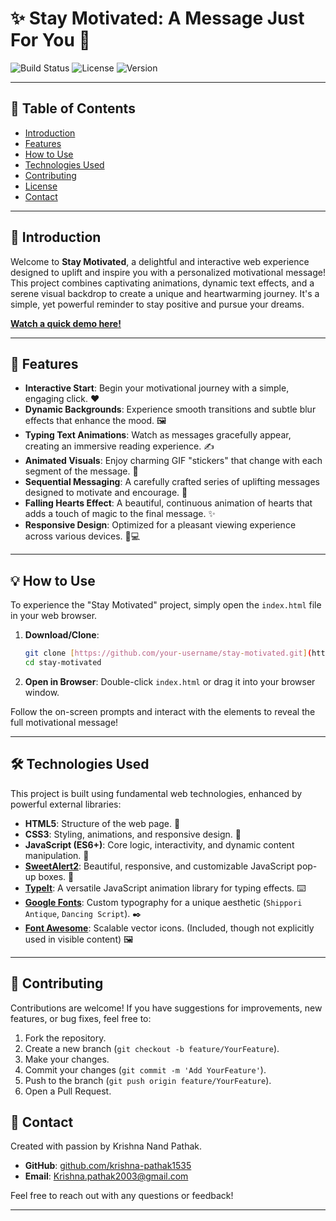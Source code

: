 # ✨ Stay Motivated: A Message Just For You 💐

![Build Status](https://img.shields.io/badge/Status-Complete-brightgreen)
![License](https://img.shields.io/badge/License-MIT-blue)
![Version](https://img.shields.io/badge/Version-1.0.0-orange)

---

## 🌟 Table of Contents

* [Introduction](#-introduction)
* [Features](#-features)
* [How to Use](#-how-to-use)
* [Technologies Used](#-technologies-used)
* [Contributing](#-contributing)
* [License](#-license)
* [Contact](#-contact)

---

## 🚀 Introduction

Welcome to **Stay Motivated**, a delightful and interactive web experience designed to uplift and inspire you with a personalized motivational message! This project combines captivating animations, dynamic text effects, and a serene visual backdrop to create a unique and heartwarming journey. It's a simple, yet powerful reminder to stay positive and pursue your dreams.

**[Watch a quick demo here!]([link-to-gif-or-video-demo](https://krishna-pathak1535.github.io/Stay-Motivated/#))** 

---

## 🌈 Features

* **Interactive Start**: Begin your motivational journey with a simple, engaging click. ❤️
* **Dynamic Backgrounds**: Experience smooth transitions and subtle blur effects that enhance the mood. 🖼️
* **Typing Text Animations**: Watch as messages gracefully appear, creating an immersive reading experience. ✍️
* **Animated Visuals**: Enjoy charming GIF "stickers" that change with each segment of the message. 🐼
* **Sequential Messaging**: A carefully crafted series of uplifting messages designed to motivate and encourage. 💬
* **Falling Hearts Effect**: A beautiful, continuous animation of hearts that adds a touch of magic to the final message. ✨
* **Responsive Design**: Optimized for a pleasant viewing experience across various devices. 📱💻

---

## 💡 How to Use

To experience the "Stay Motivated" project, simply open the `index.html` file in your web browser.

1.  **Download/Clone**:
    ```bash
    git clone [https://github.com/your-username/stay-motivated.git](https://github.com/your-username/stay-motivated.git)
    cd stay-motivated
    ```
2.  **Open in Browser**:
    Double-click `index.html` or drag it into your browser window.

Follow the on-screen prompts and interact with the elements to reveal the full motivational message!

---

## 🛠️ Technologies Used

This project is built using fundamental web technologies, enhanced by powerful external libraries:

* **HTML5**: Structure of the web page. 📄
* **CSS3**: Styling, animations, and responsive design. 🎨
* **JavaScript (ES6+)**: Core logic, interactivity, and dynamic content manipulation. 🧠
* **[SweetAlert2](https://sweetalert2.github.io/)**: Beautiful, responsive, and customizable JavaScript pop-up boxes. 🔔
* **[TypeIt](https://typeitjs.com/)**: A versatile JavaScript animation library for typing effects. ⌨️
* **[Google Fonts](https://fonts.google.com/)**: Custom typography for a unique aesthetic (`Shippori Antique`, `Dancing Script`). ✒️
* **[Font Awesome](https://fontawesome.com/)**: Scalable vector icons. (Included, though not explicitly used in visible content) 🖼️

---

## 🤝 Contributing

Contributions are welcome! If you have suggestions for improvements, new features, or bug fixes, feel free to:

1.  Fork the repository.
2.  Create a new branch (`git checkout -b feature/YourFeature`).
3.  Make your changes.
4.  Commit your changes (`git commit -m 'Add YourFeature'`).
5.  Push to the branch (`git push origin feature/YourFeature`).
6.  Open a Pull Request.


## 📧 Contact

Created with passion by Krishna Nand Pathak.

* **GitHub**: [github.com/krishna-pathak1535](https://github.com/krishna-pathak1535) 
* **Email**: Krishna.pathak2003@gmail.com 

Feel free to reach out with any questions or feedback!

---

